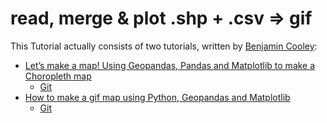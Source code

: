 # read, merge & plot .shp + .csv => gif

This Tutorial actually consists of two tutorials, written by [Benjamin Cooley](https://towardsdatascience.com/@bendoesdata?source=post_header_lockup):

- [Let’s make a map! Using Geopandas, Pandas and Matplotlib to make a Choropleth map](https://towardsdatascience.com/lets-make-a-map-using-geopandas-pandas-and-matplotlib-to-make-a-chloropleth-map-dddc31c1983d)
  - [Git](https://github.com/bendoesdata/make-a-map-geopandas)
- [How to make a gif map using Python, Geopandas and Matplotlib](https://towardsdatascience.com/how-to-make-a-gif-map-using-python-geopandas-and-matplotlib-cd8827cefbc8)
  - [Git](https://github.com/bendoesdata/make-a-gif-map-in-python)

